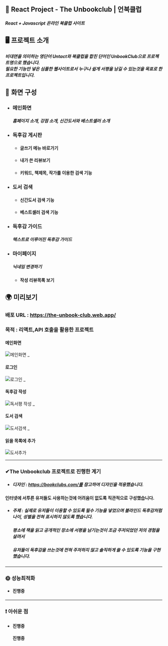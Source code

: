 ##  📍 React Project - The Unbookclub | 언북클럽

##### React + Javascript  온라인 북클럽 사이트

## 🖥 프로젝트 소개

##### 비대면을 의미하는 영단어 Untact와 북클럽을 합친 단어인 UnbookClub으로 프로젝트명으로 했습니다. </br> 필요한 기능만 넣은 심플한 웹사이트로서 누구나 쉽게 서평을 남길 수 있는것을 목표로 한 프로젝트입니다.


##  📄 화면 구성

- ### 메인화면 </br>

    ##### 홈페이지 소개, 강점 소개, 신간도서와 베스트셀러 소개
    
- ### 독후감 게시판</br>
    - #### 글쓰기 메뉴 바로가기
    - #### 내가 쓴 리뷰보기
    - #### 키워드, 책제목, 작가를 이용한 검색 기능
    
- ### 도서 검색</br>
    - #### 신간도서 검색 기능
    - #### 베스트셀러 검색 기능
    
- ### 독후감 가이드</br>
    ##### 텍스트로 이루어진 독후감 가이드
    
- ### 마이페이지</br>
    ##### 닉네임 변경하기
   - #### 작성 리뷰목록 보기
    
## 🌍 미리보기

### 배포 URL : https://the-unbook-club.web.app/
 ###  목적 : 리액트,API 호출을 활용한 프로젝트
 
#### 메인화면
![메인화면](https://user-images.githubusercontent.com/102779433/231512655-5d531fa7-e3bb-445a-800c-6e9a03cedcc3.gif)
_
#### 로그인
![로그인](https://user-images.githubusercontent.com/102779433/231512888-525fc6ba-6261-4855-bd01-1c43920fdd9f.gif)
_
#### 독후감 작성
![독서평 작성](https://user-images.githubusercontent.com/102779433/231513187-0acc500f-2562-40f0-8ca2-1412eb4ae12e.gif)
_
#### 도서 검색
![도서검색](https://user-images.githubusercontent.com/102779433/231513174-6d625f78-75ce-4022-9a17-7c7da5928f2d.gif)
_
#### 읽을 목록에 추가
![도서추가](https://user-images.githubusercontent.com/102779433/231513142-a2ec1c51-c89f-4673-af59-d0a4b1499cc3.gif)



___

### ✔The Unbookclub 프로젝트로 진행한 계기
- ##### 디자인 : https://bookclubs.com/를 참고하여 디자인을 적용했습니다.
#### 인터넷에 서투른 유저들도 사용하는것에 어려움이 없도록 직관적으로 구성했습니다.

- ##### 주제 : 실제로 유저들이 이용할 수 있도록 필수 기능을 넣었으며 블라인드 독후감처럼 나이, 성별을 전혀 표시하지 않도록 했습니다.
    ##### 평소에 책을 읽고 공개적인 장소에 서평을 남기는것이 조금 주저되었던 저의 경험을 살려서
    ##### 유저들이 독후감을 쓰는것에 전혀 주저하지 않고 솔직하게 쓸 수 있도록 기능을 구현했습니다.

___

### 🌞 성능최적화
-  #### 진행중

___
### ❗ 아쉬운 점
- #### 진행중
    #### 진행중
